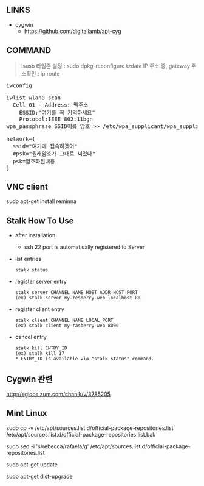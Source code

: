 
## LINKS 
  - cygwin
    - https://github.com/digitallamb/apt-cyg


## COMMAND
> lsusb
> 타임존 설정 : sudo dpkg-reconfigure tzdata
> IP 주소 중, gateway 주소확인 : ip route

<pre>
iwconfig

iwlist wlan0 scan
  Cell 01 - Address: 맥주소
    ESSID:"여기를 꼭 기억하세요"
    Protocol:IEEE 802.11bgn
wpa_passphrase SSID이름 암호 >> /etc/wpa_supplicant/wpa_supplicant.conf

network={
  ssid="여기에 접속하겠어"
  #psk="원래암호가 그대로 써있다"
  psk=암호화된내용
}
</pre>

## VNC client
sudo apt-get install reminna

## Stalk How To Use

  - after installation
    - ssh 22 port is automatically registered to Server
  
  - list entries
    ```
    stalk status 
    ```
    
  - register server entry
    ```
    stalk server CHANNEL_NAME HOST_ADDR HOST_PORT
    (ex) stalk server my-resberry-web localhost 80
    ```
    
  - register client entry
    ```
    stalk client CHANNEL_NAME LOCAL_PORT
    (ex) stalk client my-rasberry-web 8000
    ```
  
  - cancel entry
    ```
    stalk kill ENTRY_ID
    (ex) stalk kill 17
    * ENTRY_ID is available via "stalk status" command.
    ```

## Cygwin 관련
http://egloos.zum.com/chanik/v/3785205

## Mint Linux
sudo cp -v /etc/apt/sources.list.d/official-package-repositories.list /etc/apt/sources.list.d/official-package-repositories.list.bak

sudo sed -i 's/rebecca/rafaela/g' /etc/apt/sources.list.d/official-package-repositories.list

sudo apt-get update

sudo apt-get dist-upgrade

